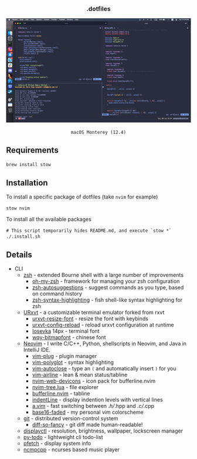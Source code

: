<div align="center">
<h3>.dotfiles</h3>
<img src="/.meta/cover.png">

`macOS Monterey (12.4)`
</div>

## Requirements

```sh
brew install stow
```

## Installation

To install a specific package of dotfiles (take `nvim` for example)
```
stow nvim
```

To install all the available packages
```
# This script temporarily hides README.md, and execute `stow *`
./.install.sh
```

## Details
* CLI
  * [zsh](https://github.com/zsh-users/zsh) - extended Bourne shell with a large number of improvements
    * [oh-my-zsh](https://github.com/robbyrussell/oh-my-zsh) - framework for managing your zsh configuration
    * [zsh-autosuggestions](https://github.com/zsh-users/zsh-autosuggestions) - suggest commands as you type, based on command history
    * [zsh-syntax-highlighting](https://github.com/zsh-users/zsh-syntax-highlighting) - fish shell-like syntax highlighting for zsh
  * [URxvt](https://github.com/exg/rxvt-unicode) - a customizable terminal emulator forked from rxvt
    * [urxvt-resize-font](https://github.com/simmel/urxvt-resize-font) - resize the font with keybinds
    * [urxvt-config-reload](https://github.com/regnarg/urxvt-config-reload) - reload urxvt configuration at runtime
    * [Iosevka](https://github.com/be5invis/Iosevka) 14px - terminal font
    * [wqy-bitmapfont](https://packages.gentoo.org/packages/media-fonts/wqy-bitmapfont) - chinese font
  * [Neovim](https://github.com/vim/vim) - I write C/C++, Python, shellscripts in Neovim, and Java in IntelliJ IDE.
    * [vim-plug](https://github.com/junegunn/vim-plug) - plugin manager
    * [vim-polyglot](https://github.com/sheerun/vim-polyglot) - syntax highlighting
    * [vim-autoclose](https://github.com/Townk/vim-autoclose) - type an `(` and automatically insert `)` for you
    * [vim-airline](https://github.com/vim-airline/vim-airline) - lean & mean status/tabline
    * [nvim-web-devicons](https://github.com/kyazdani42/nvim-web-devicons) - icon pack for bufferline.nvim
    * [nvim-tree.lua](https://github.com/kyazdani42/nvim-tree.lua) - file explorer
    * [bufferline.nvim](https://github.com/akinsho/bufferline.nvim) - tabline
    * [indentLine](https://github.com/Yggdroot/indentLine) - display indention levels with vertical lines
    * [a.vim](https://github.com/vim-scripts/a.vim) - fast switching between *.h/*.hpp and *.c/*.cpp
    * [base16-faded](https://github.com/aesophor/base16-faded/tree/master/colors) - my personal vim colorscheme
  * [git](https://github.com/git/git) - distributed version-control system
    * [diff-so-fancy](https://github.com/so-fancy/diff-so-fancy) - git diff made human-readable!
  * [displayctl](https://github.com/aesophor/displayctl) - resolution, brightness, wallpaper, lockscreen manager
  * [py-todo](https://github.com/aesophor/py-todo) - lightweight cli todo-list
  * [pfetch](https://github.com/dylanaraps/pfetch) - display system info
  * [ncmpcpp](https://github.com/arybczak/ncmpcpp) - ncurses based music player
